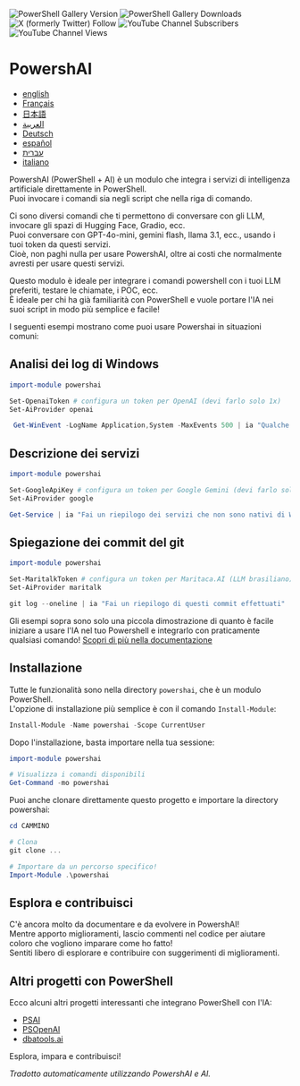 ﻿![PowerShell Gallery Version](https://img.shields.io/powershellgallery/v/powershai)
![PowerShell Gallery Downloads](https://img.shields.io/powershellgallery/dt/powershai)
![X (formerly Twitter) Follow](https://img.shields.io/twitter/follow/iatalking)
![YouTube Channel Subscribers](https://img.shields.io/youtube/channel/subscribers/UCtNVhWslzx_yjbIX8JIYang)
![YouTube Channel Views](https://img.shields.io/youtube/channel/views/UCtNVhWslzx_yjbIX8JIYang)


# PowershAI

* [english](/docs/en-US/START-README.md)
* [Français](/docs/fr-FR/START-README.md)
* [日本語](/docs/ja-JP/START-README.md)
* [العربية](/docs/ar-SA/START-README.md)
* [Deutsch](/docs/de-DE/START-README.md)
* [español](/docs/es-ES/START-README.md)
* [עברית](/docs/he-IL/START-README.md)
* [italiano](/docs/it-IT/START-README.md)

PowershAI (PowerShell + AI) è un modulo che integra i servizi di intelligenza artificiale direttamente in PowerShell.  
Puoi invocare i comandi sia negli script che nella riga di comando.  

Ci sono diversi comandi che ti permettono di conversare con gli LLM, invocare gli spazi di Hugging Face, Gradio, ecc.  
Puoi conversare con GPT-4o-mini, gemini flash, llama 3.1, ecc., usando i tuoi token da questi servizi.  
Cioè, non paghi nulla per usare PowershAI, oltre ai costi che normalmente avresti per usare questi servizi.  

Questo modulo è ideale per integrare i comandi powershell con i tuoi LLM preferiti, testare le chiamate, i POC, ecc.  
È ideale per chi ha già familiarità con PowerShell e vuole portare l'IA nei suoi script in modo più semplice e facile!

I seguenti esempi mostrano come puoi usare Powershai in situazioni comuni:

## Analisi dei log di Windows 
```powershell 
import-module powershai 

Set-OpenaiToken # configura un token per OpenAI (devi farlo solo 1x)
Set-AiProvider openai 

 Get-WinEvent -LogName Application,System -MaxEvents 500 | ia "Qualche evento importante?"
```

## Descrizione dei servizi 
```powershell 
import-module powershai 

Set-GoogleApiKey # configura un token per Google Gemini (devi farlo solo 1x)
Set-AiProvider google

Get-Service | ia "Fai un riepilogo dei servizi che non sono nativi di Windows e che potrebbero rappresentare un rischio"
```

## Spiegazione dei commit del git 
```powershell 
import-module powershai 

Set-MaritalkToken # configura un token per Maritaca.AI (LLM brasiliano)
Set-AiProvider maritalk

git log --oneline | ia "Fai un riepilogo di questi commit effettuati"
```


Gli esempi sopra sono solo una piccola dimostrazione di quanto è facile iniziare a usare l'IA nel tuo Powershell e integrarlo con praticamente qualsiasi comando!
[Scopri di più nella documentazione](docs/pt-BR)

## Installazione

Tutte le funzionalità sono nella directory `powershai`, che è un modulo PowerShell.  
L'opzione di installazione più semplice è con il comando `Install-Module`:

```powershell
Install-Module -Name powershai -Scope CurrentUser
```

Dopo l'installazione, basta importare nella tua sessione:

```powershell
import-module powershai

# Visualizza i comandi disponibili
Get-Command -mo powershai
```

Puoi anche clonare direttamente questo progetto e importare la directory powershai:

```powershell
cd CAMMINO

# Clona
git clone ...

# Importare da un percorso specifico!
Import-Module .\powershai
```

## Esplora e contribuisci

C'è ancora molto da documentare e da evolvere in PowershAI!  
Mentre apporto miglioramenti, lascio commenti nel codice per aiutare coloro che vogliono imparare come ho fatto!  
Sentiti libero di esplorare e contribuire con suggerimenti di miglioramenti.

## Altri progetti con PowerShell

Ecco alcuni altri progetti interessanti che integrano PowerShell con l'IA:

- [PSAI](https://github.com/dfinke/PSAI)
- [PSOpenAI](https://github.com/mkht/PSOpenAI)
- [dbatools.ai](https://github.com/potatoqualitee/dbatools.ai)

Esplora, impara e contribuisci!




<!--PowershaiAiDocBlockStart-->
_Tradotto automaticamente utilizzando PowershAI e AI._
<!--PowershaiAiDocBlockEnd-->
